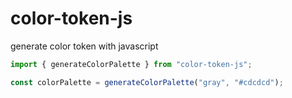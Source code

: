 # color-token-js

generate color token with javascript

```javascript
import { generateColorPalette } from "color-token-js";

const colorPalette = generateColorPalette("gray", "#cdcdcd");
```
